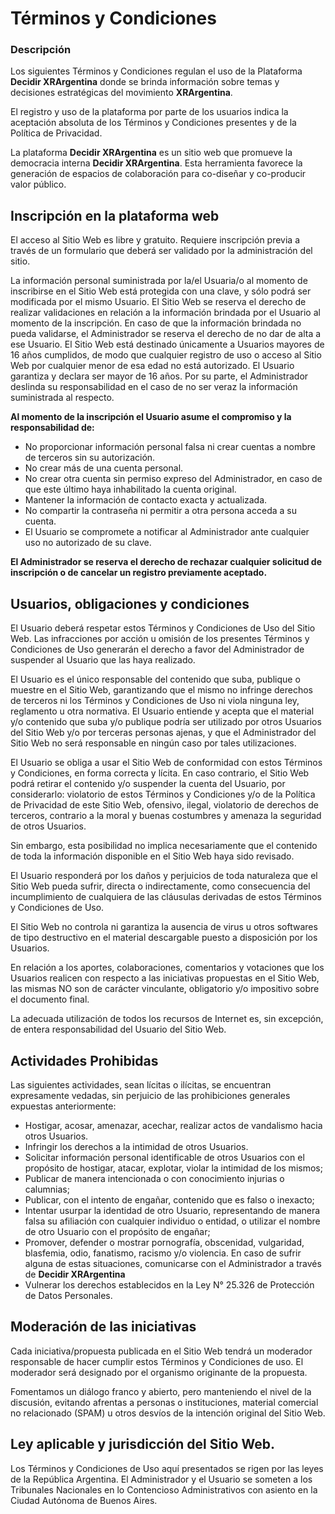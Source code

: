 # Términos y Condiciones
### Descripción

Los siguientes Términos y Condiciones regulan el uso de la Plataforma **Decidir XRArgentina** donde se brinda información sobre temas y decisiones estratégicas del movimiento **XRArgentina**.

El registro y uso de la plataforma por parte de los usuarios indica la aceptación absoluta de los Términos y Condiciones presentes y de la Política de Privacidad.

La plataforma **Decidir XRArgentina** es un sitio web que promueve la democracia interna  **Decidir XRArgentina**. Esta herramienta favorece la generación de espacios de colaboración para co-diseñar y co-producir valor público.

## Inscripción en la plataforma web

El acceso al Sitio Web es libre y gratuito. Requiere inscripción previa a través de un formulario que deberá ser validado por la administración del sitio.

La información personal suministrada por la/el Usuaria/o al momento de inscribirse en el Sitio Web está protegida con una clave, y sólo podrá ser modificada por el mismo Usuario. El Sitio Web se reserva el derecho de realizar validaciones en relación a la información brindada por el Usuario al momento de la inscripción. En caso de que la información brindada no pueda validarse, el Administrador se reserva el derecho de no dar de alta a ese Usuario. El Sitio Web está destinado únicamente a Usuarios mayores de 16 años cumplidos, de modo que cualquier registro de uso o acceso al Sitio Web por cualquier menor de esa edad no está autorizado. El Usuario garantiza y declara ser mayor de 16 años. Por su parte, el Administrador deslinda su responsabilidad en el caso de no ser veraz la información suministrada al respecto.

**Al momento de la inscripción el Usuario asume el compromiso y la responsabilidad de:**

* No proporcionar información personal falsa ni crear cuentas a nombre de terceros sin su autorización.
* No crear más de una cuenta personal.
* No crear otra cuenta sin permiso expreso del Administrador, en caso de que este último haya inhabilitado la cuenta original.
* Mantener la información de contacto exacta y actualizada.
* No compartir la contraseña ni permitir a otra persona acceda a su cuenta.
* El Usuario se compromete a notificar al Administrador ante cualquier uso no autorizado de su clave.


**El Administrador se reserva el derecho de rechazar cualquier solicitud de inscripción o de cancelar un registro previamente aceptado.**

## Usuarios, obligaciones y condiciones

El Usuario deberá respetar estos Términos y Condiciones de Uso del Sitio Web. Las infracciones por acción u omisión de los presentes Términos y Condiciones de Uso generarán el derecho a favor del Administrador de suspender al Usuario que las haya realizado.

El Usuario es el único responsable del contenido que suba, publique o muestre en el Sitio Web, garantizando que el mismo no infringe derechos de terceros ni los Términos y Condiciones de Uso ni viola ninguna ley, reglamento u otra normativa. El Usuario entiende y acepta que el material y/o contenido que suba y/o publique podría ser utilizado por otros Usuarios del Sitio Web y/o por terceras personas ajenas, y que el Administrador del Sitio Web no será responsable en ningún caso por tales utilizaciones.

El Usuario se obliga a usar el Sitio Web de conformidad con estos Términos y Condiciones, en forma correcta y lícita. En caso contrario, el Sitio Web podrá retirar el contenido y/o suspender la cuenta del Usuario, por considerarlo: violatorio de estos Términos y Condiciones y/o de la Política de Privacidad de este Sitio Web, ofensivo, ilegal, violatorio de derechos de terceros, contrario a la moral y buenas costumbres y amenaza la seguridad de otros Usuarios.

Sin embargo, esta posibilidad no implica necesariamente que el contenido de toda la información disponible en el Sitio Web haya sido revisado.

El Usuario responderá por los daños y perjuicios de toda naturaleza que el Sitio Web pueda sufrir, directa o indirectamente, como consecuencia del incumplimiento de cualquiera de las cláusulas derivadas de estos Términos y Condiciones de Uso.

El Sitio Web no controla ni garantiza la ausencia de virus u otros softwares de tipo destructivo en el material descargable puesto a disposición por los Usuarios.

En relación a los aportes, colaboraciones, comentarios y votaciones que los Usuarios realicen con respecto a las iniciativas propuestas en el Sitio Web, las mismas NO son de carácter vinculante, obligatorio y/o impositivo sobre el documento final.

La adecuada utilización de todos los recursos de Internet es, sin excepción, de entera responsabilidad del Usuario del Sitio Web.

## Actividades Prohibidas

Las siguientes actividades, sean lícitas o ilícitas, se encuentran expresamente vedadas, sin perjuicio de las prohibiciones generales expuestas anteriormente:

* Hostigar, acosar, amenazar, acechar, realizar actos de vandalismo hacia otros Usuarios.
* Infringir los derechos a la intimidad de otros Usuarios.
* Solicitar información personal identificable de otros Usuarios con el propósito de hostigar, atacar, explotar, violar la intimidad de los mismos;
* Publicar de manera intencionada o con conocimiento injurias o calumnias;
* Publicar, con el intento de engañar, contenido que es falso o inexacto;
* Intentar usurpar la identidad de otro Usuario, representando de manera falsa su afiliación con cualquier individuo o entidad, o utilizar el nombre de otro Usuario con el propósito de engañar;
* Promover, defender o mostrar pornografía, obscenidad, vulgaridad, blasfemia, odio, fanatismo, racismo y/o violencia. En caso de sufrir alguna de estas situaciones, comunicarse con el Administrador a través de **Decidir XRArgentina**
* Vulnerar los derechos establecidos en la Ley N° 25.326 de Protección de Datos Personales.


## Moderación de las iniciativas

Cada iniciativa/propuesta publicada en el Sitio Web tendrá un moderador responsable de hacer cumplir estos Términos y Condiciones de uso. El moderador será designado por el organismo originante de la propuesta.

Fomentamos un diálogo franco y abierto, pero manteniendo el nivel de la discusión, evitando afrentas a personas o instituciones, material comercial no relacionado (SPAM) u otros desvíos de la intención original del Sitio Web.

## Ley aplicable y jurisdicción del Sitio Web.

Los Términos y Condiciones de Uso aquí presentados se rigen por las leyes de la República Argentina. El Administrador y el Usuario se someten a los Tribunales Nacionales en lo Contencioso Administrativos con asiento en la Ciudad Autónoma de Buenos Aires.
